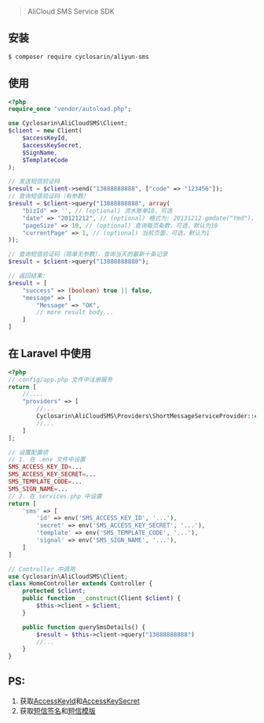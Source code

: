 > AliCloud SMS Service SDK

## 安装
```bash
$ composer require cyclosarin/aliyun-sms
```

## 使用
```php
<?php
require_once "vendor/autoload.php";

use Cyclosarin\AliCloudSMS\Client;
$client = new Client(
	$accessKeyId,
	$accessKeySecret,
	$SignName,
	$TemplateCode
);

// 发送短信验证码
$result = $client->send("13888888888", ["code" => "123456"]);
// 查询短信验证码（有参数）
$result = $client->query("13888888888", array(
	"bizId" => '', // (optional) 流水账单ID，可选
	"date" => "20121212", // (optional) 格式为: 20131212 gmdate("Ymd")，可选，默认为当天
	"pageSize" => 10, // (optional) 查询每页条数，可选，默认为10
	"currentPage" => 1, // (optional) 当前页面，可选，默认为1
));

// 查询短信验证码（简单无参数），查询当天的最新十条记录
$result = $client->query("13888888888");

// 返回结果:
$result = [
	"success" => (boolean) true || false,
	"message" => [
		"Message" => "OK",
		// more result body...
	]
]
```

## 在 Laravel 中使用
```php
<?php
// config/app.php 文件中注册服务
return [
	//....
	"providers" => [
		//...
		Cyclosarin\AliCloudSMS\Providers\ShortMessageServiceProvider::class
		//...
	]
];

// 设置配置项
// 1. 在 .env 文件中设置
SMS_ACCESS_KEY_ID=...
SMS_ACCESS_KEY_SECRET=...
SMS_TEMPLATE_CODE=...
SMS_SIGN_NAME=...
// 2. 在 services.php 中设置
return [
	'sms' => [
        'id' => env('SMS_ACCESS_KEY_ID', '...'),
        'secret' => env('SMS_ACCESS_KEY_SECRET', '...'),
        'template' => env('SMS_TEMPLATE_CODE', '...'),
        'signal' => env('SMS_SIGN_NAME', '...'),
    ]
]

// Controller 中调用
use Cyclosarin\AliCloudSMS\Client;
class HomeController extends Controller {
	protected $client;
	public function __construct(Client $client) {
		$this->client = $client;
	}

	public function querySmsDetails() {
		$result = $this->client->query("13888888888")
		//...
	}
}
```

## PS: 
1. 获取[AccessKeyId][0]和[AccessKeySecret][0]
2. 获取[短信签名][1]和[短信模版][2]

[0]:https://help.aliyun.com/document_detail/59031.html
[1]:https://help.aliyun.com/document_detail/55327.html
[2]:https://help.aliyun.com/document_detail/55330.html